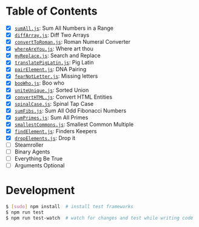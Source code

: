 # Table of Contents

* [x] [`sumAll.js`](./src/sumAll.js): Sum All Numbers in a Range
* [x] [`diffArray.js`](./src/diffArray.js): Diff Two Arrays
* [x] [`convertToRoman.js`](./src/convertToRoman.js): Roman Numeral Converter
* [x] [`whereAreYou.js`](./src/whereAreYou.js): Where art thou
* [x] [`myReplace.js`](./src/myReplace.js): Search and Replace
* [x] [`translatePigLatin.js`](./src/translatePigLatin.js): Pig Latin
* [x] [`pairElement.js`](./src/pairElement.js): DNA Pairing
* [x] [`fearNotLetter.js`](./src/fearNotLetter.js): Missing letters
* [x] [`booWho.js`](./src/booWho.js): Boo who
* [x] [`uniteUnique.js`](./src/uniteUnique.js): Sorted Union
* [x] [`convertHTML.js`](./src/convertHTML.js): Convert HTML Entities
* [x] [`spinalCase.js`](./src/spinalCase.js): Spinal Tap Case
* [x] [`sumFibs.js`](./src/sumFibs.js): Sum All Odd Fibonacci Numbers
* [x] [`sumPrimes.js`](./src/sumPrimes.js): Sum All Primes
* [x] [`smallestCommons.js`](./src/smallestCommons.js): Smallest Common Multiple
* [x] [`findElement.js`](./src/findElement.js): Finders Keepers
* [x] [`dropElements.js`](./src/dropElements.js): Drop it
* [ ] Steamroller
* [ ] Binary Agents
* [ ] Everything Be True
* [ ] Arguments Optional 

# Development

```sh
$ [sudo] npm install  # install test frameworks
$ npm run test
$ npm run test-watch  # watch for changes and test while writing code
```
